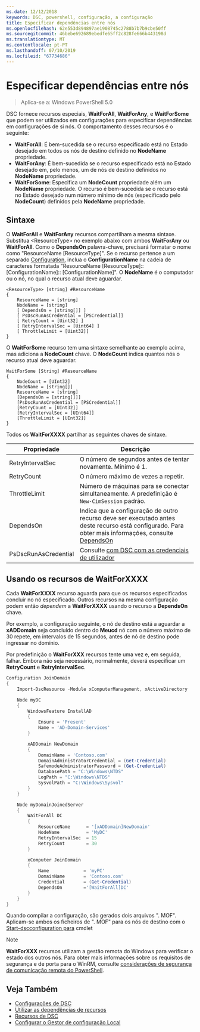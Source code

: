 ```yaml
---
ms.date: 12/12/2018
keywords: DSC, powershell, configuração, a configuração
title: Especificar dependências entre nós
ms.openlocfilehash: 62e553d894897ae1908745c2788b7b7b9cbe50ff
ms.sourcegitcommit: 46bebe692689ebedfe65ff2c828fe666b443198d
ms.translationtype: MT
ms.contentlocale: pt-PT
ms.lasthandoff: 07/10/2019
ms.locfileid: "67734686"
---
```

# <a name="specifying-cross-node-dependencies"></a>Especificar dependências entre nós

> Aplica-se a: Windows PowerShell 5.0

DSC fornece recursos especiais, **WaitForAll**, **WaitForAny**, e **WaitForSome** que podem ser utilizados em configurações para especificar dependências em configurações de si nós. O comportamento desses recursos é o seguinte:

- **WaitForAll**: É bem-sucedida se o recurso especificado está no Estado desejado em todos os nós de destino definido no **NodeName** propriedade.
- **WaitForAny**: É bem-sucedida se o recurso especificado está no Estado desejado em, pelo menos, um de nós de destino definidos no **NodeName** propriedade.
- **WaitForSome**: Especifica um **NodeCount** propriedade além um **NodeName** propriedade. O recurso é bem-sucedida se o recurso está no Estado desejado num número mínimo de nós (especificado pelo **NodeCount**) definidos pela **NodeName** propriedade.

## <a name="syntax"></a>Sintaxe

O **WaitForAll** e **WaitForAny** recursos compartilham a mesma sintaxe. Substitua \<ResourceType\> no exemplo abaixo com ambos **WaitForAny** ou **WaitForAll**.
Como o **DependsOn** palavra-chave, precisará formatar o nome como "ResourceName [ResourceType]". Se o recurso pertence a um separado [Configuration](configurations.md), inclua o **ConfigurationName** na cadeia de caracteres formatada "ResourceName [ResourceType]:: [ConfigurationName]:: [ConfigurationName]". O **NodeName** é o computador ou o nó, no qual o recurso atual deve aguardar.

```
<ResourceType> [string] #ResourceName
{
    ResourceName = [string]
    NodeName = [string]
    [ DependsOn = [string[]] ]
    [ PsDscRunAsCredential = [PSCredential]]
    [ RetryCount = [Uint32] ]
    [ RetryIntervalSec = [Uint64] ]
    [ ThrottleLimit = [Uint32]]
}
```

O **WaitForSome** recurso tem uma sintaxe semelhante ao exemplo acima, mas adiciona a **NodeCount** chave. O **NodeCount** indica quantos nós o recurso atual deve aguardar.

```
WaitForSome [String] #ResourceName
{
    NodeCount = [UInt32]
    NodeName = [string[]]
    ResourceName = [string]
    [DependsOn = [string[]]]
    [PsDscRunAsCredential = [PSCredential]]
    [RetryCount = [UInt32]]
    [RetryIntervalSec = [UInt64]]
    [ThrottleLimit = [UInt32]]
}
```

Todos os **WaitForXXXX** partilhar as seguintes chaves de sintaxe.

|Propriedade|  Descrição   |
|---------|---------------------|
| RetryIntervalSec| O número de segundos antes de tentar novamente. Mínimo é 1.|
| RetryCount| O número máximo de vezes a repetir.|
| ThrottleLimit| Número de máquinas para se conectar simultaneamente. A predefinição é `New-CimSession` padrão.|
| DependsOn | Indica que a configuração de outro recurso deve ser executado antes deste recurso está configurado. Para obter mais informações, consulte [DependsOn](resource-depends-on.md)|
| PsDscRunAsCredential | Consulte [com DSC com as credenciais de utilizador](./runAsUser.md) |

## <a name="using-waitforxxxx-resources"></a>Usando os recursos de WaitForXXXX

Cada **WaitForXXXX** recurso aguarda para que os recursos especificados concluir no nó especificado.
Outros recursos na mesma configuração podem então *dependem* a **WaitForXXXX** usando o recurso a **DependsOn** chave.

Por exemplo, a configuração seguinte, o nó de destino está a aguardar a **xADDomain** seja concluído dentro do **Meucd** nó com o número máximo de 30 repete, em intervalos de 15 segundos, antes de nó de destino pode ingressar no domínio.

Por predefinição o **WaitForXXX** recursos tente uma vez e, em seguida, falhar. Embora não seja necessário, normalmente, deverá especificar um **RetryCount** e **RetryIntervalSec**.

```powershell
Configuration JoinDomain
{
    Import-DscResource -Module xComputerManagement, xActiveDirectory

    Node myDC
    {
        WindowsFeature InstallAD
        {
            Ensure = 'Present'
            Name = 'AD-Domain-Services'
        }

        xADDomain NewDomain
        {
            DomainName = 'Contoso.com'
            DomainAdministratorCredential = (Get-Credential)
            SafemodeAdministratorPassword = (Get-Credential)
            DatabasePath = "C:\Windows\NTDS"
            LogPath = "C:\Windows\NTDS"
            SysvolPath = "C:\Windows\Sysvol"
        }
    }

    Node myDomainJoinedServer
    {
        WaitForAll DC
        {
            ResourceName      = '[xADDomain]NewDomain'
            NodeName          = 'MyDC'
            RetryIntervalSec  = 15
            RetryCount        = 30
        }

        xComputer JoinDomain
        {
            Name             = 'myPC'
            DomainName       = 'Contoso.com'
            Credential       = (Get-Credential)
            DependsOn        ='[WaitForAll]DC'
        }
    }
}
```

Quando compilar a configuração, são gerados dois arquivos ". MOF". Aplicam-se ambos os ficheiros de ". MOF" para os nós de destino com o [Start-dscconfiguration para](/powershell/module/psdesiredstateconfiguration/start-dscconfiguration) cmdlet

> [!NOTE]
> **WaitForXXX** recursos utilizam a gestão remota do Windows para verificar o estado dos outros nós.
> Para obter mais informações sobre os requisitos de segurança e de porta para o WinRM, consulte [considerações de segurança de comunicação remota do PowerShell](/powershell/scripting/learn/remoting/winrmsecurity?view=powershell-6).

## <a name="see-also"></a>Veja Também

- [Configurações de DSC](configurations.md)
- [Utilizar as dependências de recursos](resource-depends-on.md)
- [Recursos de DSC](../resources/resources.md)
- [Configurar o Gestor de configuração Local](../managing-nodes/metaConfig.md)
